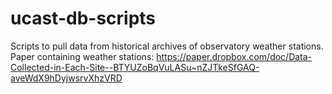 # ucast-db-scripts
Scripts to pull data from historical archives of observatory weather stations.
Paper containing weather stations: https://paper.dropbox.com/doc/Data-Collected-in-Each-Site--BTYUZoBqVuLASu~nZJTkeSfGAQ-aveWdX9hDyjwsrvXhzVRD



